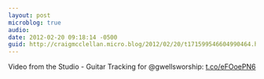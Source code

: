 ```yaml
---
layout: post
microblog: true
audio: 
date: 2012-02-20 09:18:14 -0500
guid: http://craigmcclellan.micro.blog/2012/02/20/t171599546604990464.html
---
```

Video from the Studio - Guitar Tracking for @gwellsworship: [t.co/eFOoePN6](http://t.co/eFOoePN6)
